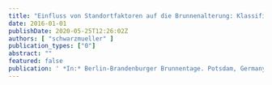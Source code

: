 ```yaml
---
title: "Einfluss von Standortfaktoren auf die Brunnenalterung: Klassifizierung der Berliner Brunnen und Quantifizierung ihres Alterungspotentials"
date: 2016-01-01
publishDate: 2020-05-25T12:26:02Z
authors: [ "schwarzmueller" ]
publication_types: ["0"]
abstract: ""
featured: false
publication: ' *In:* Berlin-Brandenburger Brunnentage. Potsdam, Germany. 23.05.-24.05. 2016'
---
```


